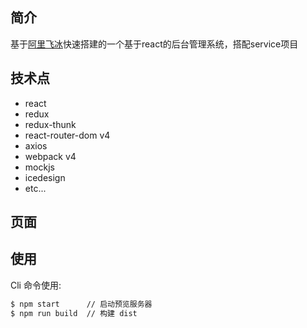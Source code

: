 

## 简介
基于<a href="https://alibaba.github.io/ice">阿里飞冰</a>快速搭建的一个基于react的后台管理系统，搭配service项目

## 技术点


- react
- redux
- redux-thunk
- react-router-dom v4
- axios
- webpack v4
- mockjs
- icedesign
- etc...

## 页面


## 使用

Cli 命令使用:

```bash
$ npm start      // 启动预览服务器
$ npm run build  // 构建 dist
```


